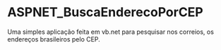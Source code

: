 # ASPNET_BuscaEnderecoPorCEP
Uma simples aplicação feita em vb.net para pesquisar nos correios, os endereços brasileiros pelo CEP.
